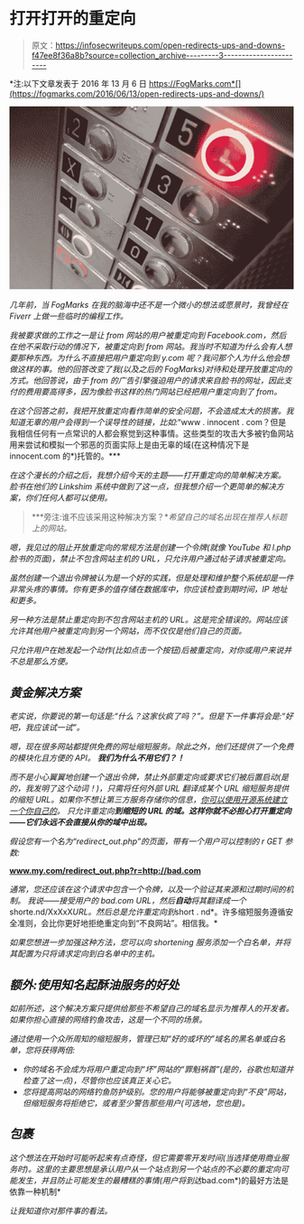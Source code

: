# 打开打开的重定向

> 原文：<https://infosecwriteups.com/open-redirects-ups-and-downs-f47ee8f36a8b?source=collection_archive---------3----------------------->

*注:以下文章发表于 2016 年 13 月 6 日 https://FogMarks.com*[](https://fogmarks.com/2016/06/13/open-redirects-ups-and-downs/)

*![](img/78f52599b7de161dbe5b2f32b479549d.png)*

*几年前，当 FogMarks 在我的脑海中还不是一个微小的想法或愿景时，我曾经在 Fiverr 上做一些临时的编程工作。*

*我被要求做的工作之一是让 from 网站的用户被重定向到 Facebook.com，然后在他不采取行动的情况下，被重定向到 from 网站。我当时不知道为什么会有人想要那种东西。为什么不直接把用户重定向到 y.com 呢？我问那个人为什么他会想做这样的事。他的回答改变了我(以及之后的 FogMarks)对待和处理开放重定向的方式。他回答说，由于 from 的广告引擎强迫用户的请求来自脸书的网址，因此支付的费用要高得多，因为像脸书这样的热门网站已经把用户重定向到了 from。*

*在这个回答之前，我把开放重定向看作简单的安全问题，不会造成太大的损害。我知道无辜的用户会得到一个误导性的链接，比如:*“www . innocent . com？但是我相信任何有一点常识的人都会察觉到这种事情。这些类型的攻击大多被钓鱼网站用来尝试和模拟一个邪恶的页面实际上是由无辜的域(在这种情况下是 innocent.com 的*)托管的。***

*在这个漫长的介绍之后，我想介绍今天的主题——打开重定向的简单解决方案。脸书在他们的 Linkshim 系统中做到了这一点，但我想介绍一个更简单的解决方案，你们任何人都可以使用。*

> ***旁注:谁不应该采用这种解决方案？**希望自己的域名出现在推荐人标题上的网站。*

*嗯，我见过的阻止开放重定向的常规方法是创建一个令牌(就像 YouTube 和 l.php 脸书的页面)，禁止不包含网站主机的 URL，只允许用户通过帖子请求被重定向。*

*虽然创建一个退出令牌被认为是一个好的实践，但是处理和维护整个系统却是一件非常头疼的事情。你有更多的值存储在数据库中，你应该检查到期时间，IP 地址和更多。*

*另一种方法是禁止重定向到不包含网站主机的 URL。这是完全错误的。网站应该允许其他用户被重定向到另一个网站，而不仅仅是他们自己的页面。*

*只允许用户在她发起一个动作(比如点击一个按钮)后被重定向，对你或用户来说并不总是那么方便。*

## ***黄金解决方案***

*老实说，你要说的第一句话是:“什么？这家伙疯了吗？”。但是下一件事将会是:“好吧，我应该试一试”。*

*嗯，现在很多网站都提供免费的网址缩短服务。除此之外，他们还提供了一个免费的模块化且方便的 API。
**我们为什么不用它们？！***

*而不是小心翼翼地创建一个退出令牌，禁止外部重定向或要求它们被后置启动(是的，我发明了这个动词！)，只需将任何外部 URL 翻译成某个 URL 缩短服务提供的缩短 URL。如果你不想让第三方服务存储你的信息，[你可以使用开源系统建立一个你自己的](https://github.com/thedevs-network/kutt)。
只允许重定向**到缩短的 URL 的域。这样你就不必担心打开重定向——它们永远不会直接从你的域中出现。***

*假设您有一个名为“redirect_out.php”的页面，带有一个用户可以控制的 r GET 参数:*

**www.my.com/redirect_out.php?r=http://bad.com**

*通常，您还应该在这个请求中包含一个令牌，以及一个验证其来源和过期时间的机制。
我说——接受用户的 bad.com URL，然后**自动**将其翻译成一个*shorte.nd/XxXxX*URL。然后总是允许重定向到*short . nd*。许多缩短服务遵循安全准则，会比你更好地拒绝重定向到“不良网站”。相信我。*

*如果您想进一步加强这种方法，您可以向 shortening 服务添加一个白名单，并将其配置为只将请求定向到白名单中的主机。*

## ***额外:使用知名起酥油服务的好处***

*如前所述，这个解决方案只提供给那些不希望自己的域名显示为推荐人的开发者。如果你担心直接的网络钓鱼攻击，这是一个不同的场景。*

*通过使用一个众所周知的缩短服务，管理已知“好的或坏的”域名的黑名单或白名单，您将获得两倍:*

*   *你的域名不会成为将用户重定向到“坏”网站的“罪魁祸首”(是的，谷歌也知道并检查了这一点)，尽管你也应该真正关心它。*
*   *您将提高网站的网络钓鱼防护级别。您的用户将能够被重定向到“不良”网站，但缩短服务将拒绝它，或者至少警告那些用户(可选地，您也是)。*

## *包裹*

*这个想法在开始时可能听起来有点奇怪，但它需要零开发时间(当选择使用商业服务时)。这里的主要思想是承认用户从一个站点到另一个站点的不必要的重定向可能发生，并且防止可能发生的最糟糕的事情(用户将到达*bad.com*)的最好方法是依靠一种机制*

*让我知道你对那件事的看法。*